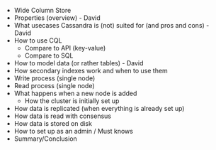 - Wide Column Store
- Properties (overview) - David
- What usecases Cassandra is (not) suited for (and pros and cons) - David
- How to use CQL
  - Compare to API (key-value)
  - Compare to SQL
- How to model data (or rather tables) - David
- How secondary indexes work and when to use them
- Write process (single node)
- Read process (single node)
- What happens when a new node is added
  - How the cluster is initially set up
- How data is replicated (when everything is already set up)
- How data is read with consensus
- How data is stored on disk
- How to set up as an admin / Must knows
- Summary/Conclusion
